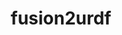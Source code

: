 ---
title: fusion2urdf 
summary: A fusion360 add-in which converts fusion360 model to urdf(Universal Robotic Description Format) file.
tags:
- Other

# Optional external URL for project (replaces project detail page).
external_link: "https://github.com/syuntoku14/fusion2urdf"

image:
  caption: Photo by rawpixel on Unsplash
  focal_point: Smart

---